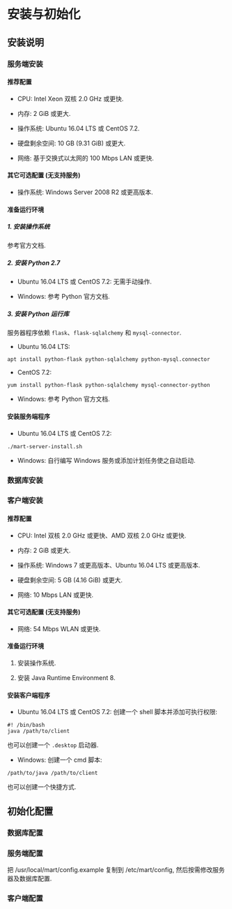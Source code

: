 # 安装与初始化

## 安装说明

### 服务端安装

#### 推荐配置

* CPU: Intel Xeon 双核 2.0 GHz 或更快.

* 内存: 2 GiB 或更大.

* 操作系统: Ubuntu 16.04 LTS 或 CentOS 7.2.

* 硬盘剩余空间: 10 GB (9.31 GiB) 或更大.

* 网络: 基于交换式以太网的 100 Mbps LAN 或更快.

#### 其它可选配置 (无支持服务)

* 操作系统: Windows Server 2008 R2 或更高版本.

#### 准备运行环境

##### 1. 安装操作系统

参考官方文档.

##### 2. 安装 Python 2.7

* Ubuntu 16.04 LTS 或 CentOS 7.2: 无需手动操作.

* Windows: 参考 Python 官方文档.

##### 3. 安装 Python 运行库

服务器程序依赖 `flask`、`flask-sqlalchemy` 和 `mysql-connector`.

* Ubuntu 16.04 LTS:
```
apt install python-flask python-sqlalchemy python-mysql.connector
```

* CentOS 7.2:
```
yum install python-flask python-sqlalchemy mysql-connector-python
```

* Windows: 参考 Python 官方文档.

#### 安装服务端程序

* Ubuntu 16.04 LTS 或 CentOS 7.2:
```
./mart-server-install.sh
```

* Windows: 自行编写 Windows 服务或添加计划任务使之自动启动.

### 数据库安装

### 客户端安装

#### 推荐配置

* CPU: Intel 双核 2.0 GHz 或更快、AMD 双核 2.0 GHz 或更快.

* 内存: 2 GiB 或更大.

* 操作系统: Windows 7 或更高版本、Ubuntu 16.04 LTS 或更高版本.

* 硬盘剩余空间: 5 GB (4.16 GiB) 或更大.

* 网络: 10 Mbps LAN 或更快.

#### 其它可选配置 (无支持服务)

* 网络: 54 Mbps WLAN 或更快.

#### 准备运行环境

1. 安装操作系统.

2. 安装 Java Runtime Environment 8.

#### 安装客户端程序

* Ubuntu 16.04 LTS 或 CentOS 7.2: 创建一个 shell 脚本并添加可执行权限:
```
#! /bin/bash
java /path/to/client
```
也可以创建一个 `.desktop` 启动器.

* Windows:
创建一个 cmd 脚本:
```
/path/to/java /path/to/client
```
也可以创建一个快捷方式.

## 初始化配置

### 数据库配置

### 服务端配置

把 /usr/local/mart/config.example 复制到 /etc/mart/config, 然后按需修改服务器及数据库配置.

### 客户端配置
